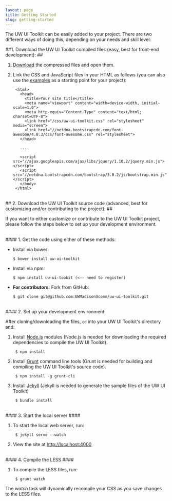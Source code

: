 ```yaml
---
layout: page
title: Getting Started
slug: getting-started
---
```


<p class="lead">
  The UW UI Toolkit can be easily added to your project. There are two different ways of doing this, depending on your needs and skill level:
</p>

##1. Download the UW UI Toolkit compiled files (easy, best for front-end development): ##

1. [Download](https://github.com/UWMadisonUcomm/uw-ui-toolkit/releases/download/v0.1.5/uw-ui-toolkit-0.1.5.zip) the compressed files and open them.
2. Link the CSS and JavaScript files in your HTML as follows (you can also use the [examples](/examples/) as a starting point for your project):


        <html>
          <head>
            <title>Your site title</title>
            <meta name="viewport" content="width=device-width, initial-scale=1.0">
            <meta http-equiv="Content-Type" content="text/html; charset=UTF-8">
            <link href="/css/uw-ui-toolkit.css" rel="stylesheet" media="screen">
            <link href="//netdna.bootstrapcdn.com/font-awesome/4.0.3/css/font-awesome.css" rel="stylesheet">
          </head>

          ...

          <script src="//ajax.googleapis.com/ajax/libs/jquery/1.10.2/jquery.min.js"></script>
          <script src="//netdna.bootstrapcdn.com/bootstrap/3.0.2/js/bootstrap.min.js"></script>
          </body>
        </html>

<br>
## 2. Download the UW UI Toolkit source code (advanced, best for customizing and/or contributing to the project): ##

<p class="lead">If you want to either customize or contribute to the UW UI Toolkit project, please follow the steps below to set up your development environment.</p>

<br>
#### 1. Get the code using either of these methods:

  - Install via bower:

        $ bower install uw-ui-toolkit

  - Install via npm:

        $ npm install uw-ui-tookit (<-- need to register)

  - **For contributors:** Fork from GitHub:

        $ git clone git@github.com:UWMadisonUcomm/uw-ui-toolkit.git

<br>
#### 2. Set up your development environment:

After cloning/downloading the files, `cd` into your UW UI Toolkit's directory and:

1. Install [Node.js](http://nodejs.org/) modules (Node.js is needed for downloading the required dependencies to compile the UW UI Toolkit).

        $ npm install

1. Install [Grunt](http://gruntjs.com/) command line tools (Grunt is needed for building and compiling the UW UI Toolkit's source code).

        $ npm install -g grunt-cli

1. Install [Jekyll](http://jekyllrb.com/) (Jekyll is needed to generate the sample files of the UW UI Toolkit)

        $ bundle install

<br>
#### 3. Start the local server ####

1. To start the local web server, run:

        $ jekyll serve --watch

1. View the site at [http://localhost:4000](http://localhost:4000)

<br>
#### 4. Compile the LESS ####

1. To compile the LESS files, run:

        $ grunt watch


The *watch* task will dynamically recompile your CSS as you save changes to the LESS files.
